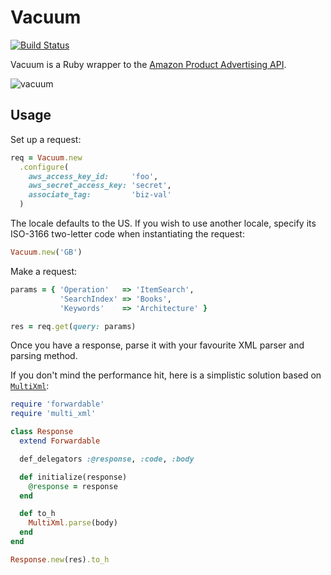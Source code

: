 # Vacuum

[![Build Status][1]][2]

Vacuum is a Ruby wrapper to the [Amazon Product Advertising API][4].

![vacuum][3]

## Usage

Set up a request:

```ruby
req = Vacuum.new
  .configure(
    aws_access_key_id:     'foo',
    aws_secret_access_key: 'secret',
    associate_tag:         'biz-val'
  )
```

The locale defaults to the US. If you wish to use another locale, specify its
ISO-3166 two-letter code when instantiating the request:

```ruby
Vacuum.new('GB')
```

Make a request:

```ruby
params = { 'Operation'   => 'ItemSearch',
           'SearchIndex' => 'Books',
           'Keywords'    => 'Architecture' }

res = req.get(query: params)
```

Once you have a response, parse it with your favourite XML parser and parsing
method.

If you don't mind the performance hit, here is a simplistic solution based on
[`MultiXml`][5]:

```ruby
require 'forwardable'
require 'multi_xml'

class Response
  extend Forwardable

  def_delegators :@response, :code, :body

  def initialize(response)
    @response = response
  end

  def to_h
    MultiXml.parse(body)
  end
end

Response.new(res).to_h
```

[1]: https://secure.travis-ci.org/hakanensari/vacuum.png
[2]: http://travis-ci.org/hakanensari/vacuum
[3]: http://f.cl.ly/items/2k2X0e2u0G3k1c260D2u/vacuum.png
[4]: https://affiliate-program.amazon.com/gp/advertising/api/detail/main.html
[5]: https://github.com/sferik/multi_xml
